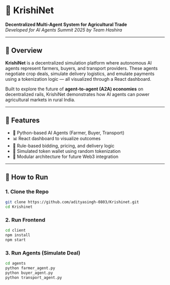 # 🌾 KrishiNet
**Decentralized Multi-Agent System for Agricultural Trade**  
_Developed for AI Agents Summit 2025 by Team Hashira_

---

## 🧠 Overview

**KrishiNet** is a decentralized simulation platform where autonomous AI agents represent farmers, buyers, and transport providers. These agents negotiate crop deals, simulate delivery logistics, and emulate payments using a tokenization logic — all visualized through a React dashboard.

Built to explore the future of **agent-to-agent (A2A) economies** on decentralized rails, KrishiNet demonstrates how AI agents can power agricultural markets in rural India.

---

## 🚀 Features

- 🤖 Python-based AI Agents (Farmer, Buyer, Transport)
- 📊 React dashboard to visualize outcomes
- 🧠 Rule-based bidding, pricing, and delivery logic
- 💸 Simulated token wallet using random tokenization
- 🔌 Modular architecture for future Web3 integration

---

## 🧪 How to Run

### 1. Clone the Repo
```bash
git clone https://github.com/adityasingh-0803/Krishinet.git
cd Krishinet
```
### 2. Run Frontend
```bash
cd client
npm install
npm start
```
### 3. Run Agents (Simulate Deal)
```bash
cd agents
python farmer_agent.py
python buyer_agent.py
python transport_agent.py
```
